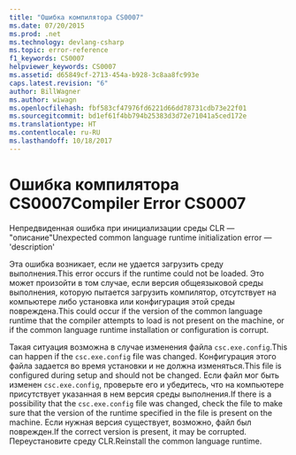 ```yaml
---
title: "Ошибка компилятора CS0007"
ms.date: 07/20/2015
ms.prod: .net
ms.technology: devlang-csharp
ms.topic: error-reference
f1_keywords: CS0007
helpviewer_keywords: CS0007
ms.assetid: d65849cf-2713-454a-b928-3c8aa8fc993e
caps.latest.revision: "6"
author: BillWagner
ms.author: wiwagn
ms.openlocfilehash: fbf583cf47976fd6221d66dd78731cdb73e22f01
ms.sourcegitcommit: bd1ef61f4bb794b25383d3d72e71041a5ced172e
ms.translationtype: HT
ms.contentlocale: ru-RU
ms.lasthandoff: 10/18/2017
---
```

# <a name="compiler-error-cs0007"></a><span data-ttu-id="f6e73-102">Ошибка компилятора CS0007</span><span class="sxs-lookup"><span data-stu-id="f6e73-102">Compiler Error CS0007</span></span>
<span data-ttu-id="f6e73-103">Непредвиденная ошибка при инициализации среды CLR — "описание"</span><span class="sxs-lookup"><span data-stu-id="f6e73-103">Unexpected common language runtime initialization error — 'description'</span></span>  
  
 <span data-ttu-id="f6e73-104">Эта ошибка возникает, если не удается загрузить среду выполнения.</span><span class="sxs-lookup"><span data-stu-id="f6e73-104">This error occurs if the runtime could not be loaded.</span></span> <span data-ttu-id="f6e73-105">Это может произойти в том случае, если версия общеязыковой среды выполнения, которую пытается загрузить компилятор, отсутствует на компьютере либо установка или конфигурация этой среды повреждена.</span><span class="sxs-lookup"><span data-stu-id="f6e73-105">This could occur if the version of the common language runtime that the compiler attempts to load is not present on the machine, or if the common language runtime installation or configuration is corrupt.</span></span>  
  
 <span data-ttu-id="f6e73-106">Такая ситуация возможна в случае изменения файла `csc.exe.config`.</span><span class="sxs-lookup"><span data-stu-id="f6e73-106">This can happen if the `csc.exe.config` file was changed.</span></span> <span data-ttu-id="f6e73-107">Конфигурация этого файла задается во время установки и не должна изменяться.</span><span class="sxs-lookup"><span data-stu-id="f6e73-107">This file is configured during setup and should not be changed.</span></span> <span data-ttu-id="f6e73-108">Если файл мог быть изменен `csc.exe.config`, проверьте его и убедитесь, что на компьютере присутствует указанная в нем версия среды выполнения.</span><span class="sxs-lookup"><span data-stu-id="f6e73-108">If there is a possibility that the `csc.exe.config` file was changed, check the file to make sure that the version of the runtime specified in the file is present on the machine.</span></span> <span data-ttu-id="f6e73-109">Если нужная версия существует, возможно, файл был поврежден.</span><span class="sxs-lookup"><span data-stu-id="f6e73-109">If the correct version is present, it may be corrupted.</span></span> <span data-ttu-id="f6e73-110">Переустановите среду CLR.</span><span class="sxs-lookup"><span data-stu-id="f6e73-110">Reinstall the common language runtime.</span></span>
